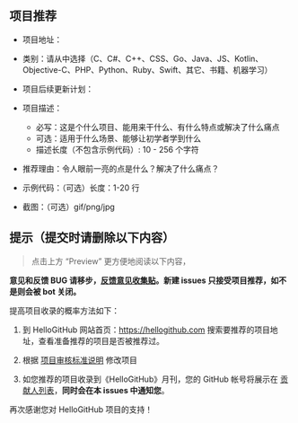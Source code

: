 ## 项目推荐
- 项目地址：

- 类别：请从中选择（C、C#、C++、CSS、Go、Java、JS、Kotlin、Objective-C、PHP、Python、Ruby、Swift、其它、书籍、机器学习）

- 项目后续更新计划：

- 项目描述：
  - 必写：这是个什么项目、能用来干什么、有什么特点或解决了什么痛点
  - 可选：适用于什么场景、能够让初学者学到什么
  - 描述长度（不包含示例代码）: 10 - 256 个字符

- 推荐理由：令人眼前一亮的点是什么？解决了什么痛点？

- 示例代码：（可选）长度：1-20 行

- 截图：（可选）gif/png/jpg


## 提示（提交时请删除以下内容）
> 点击上方 “Preview” 更方便地阅读以下内容，

**意见和反馈 BUG 请移步，[反馈意见收集贴](https://github.com/521xueweihan/HelloGitHub/issues/673)。新建 issues 只接受项目推荐，如不是则会被 bot 关闭。**

提高项目收录的概率方法如下：
1. 到 HelloGitHub 网站首页：https://hellogithub.com 搜索要推荐的项目地址，查看准备推荐的项目是否被推荐过。

2. 根据 [项目审核标准说明](https://github.com/521xueweihan/HelloGitHub/issues/271) 修改项目

3. 如您推荐的项目收录到《HelloGitHub》月刊，您的 GitHub 帐号将展示在 [贡献人列表](https://github.com/521xueweihan/HelloGitHub/blob/master/content/contributors.md)，**同时会在本 issues 中通知您**。

再次感谢您对 HelloGitHub 项目的支持！

